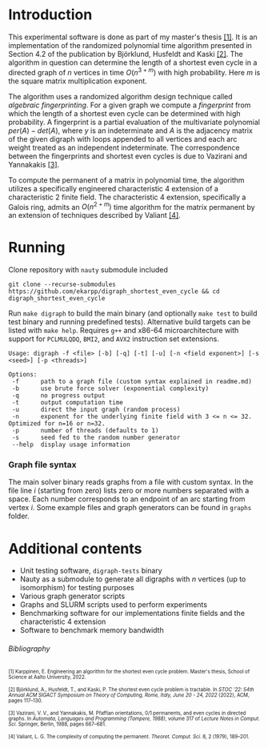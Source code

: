 # Introduction
This experimental software is done as part of my master's thesis [[1]](http://urn.fi/URN:NBN:fi:aalto-202212187112). It is an implementation of the randomized polynomial time algorithm presented in Section 4.2 of the publication by Björklund, Husfeldt and Kaski [[2]](https://doi.org/10.1145/3519935.3520030). The algorithm in question can determine the length of a shortest even cycle in a directed graph of $n$ vertices in time $O(n^{3+m})$ with high probability. Here $m$ is the square matrix multiplication exponent.

The algorithm uses a randomized algorithm design technique called *algebraic fingerprinting*. For a given graph we compute a *fingerprint* from which the length of a shortest even cycle can be determined with high probability. A fingerprint is a partial evaluation of the multivariate polynomial $per(A) - det(A)$, where $y$ is an indeterminate and $A$ is the adjacency matrix of the given digraph with loops appended to all vertices and each arc weight treated as an independent indeterminate. The correspondence between the fingerprints and shortest even cycles is due to Vazirani and Yannakakis [[3]](https://doi.org/10.1016/0166-218X(89)90053-X).

To compute the permanent of a matrix in polynomial time, the algorithm utilizes a specifically engineered characteristic 4 extension of a characteristic 2 finite field. The characteristic 4 extension, specifically a Galois ring, admits an $O(n^{2+m})$ time algorithm for the matrix permanent by an extension of techniques described by Valiant [[4]](https://doi.org/10.1016/0304-3975(79)90044-6).

# Running
Clone repository with `nauty` submodule included
```
git clone --recurse-submodules https://github.com/ekarpp/digraph_shortest_even_cycle && cd digraph_shortest_even_cycle
```
Run `make digraph` to build the main binary (and optionally `make test` to build test binary and running predefined tests). Alternative build targets can be listed with `make help`. Requires `g++` and x86-64 microarchitecture with support for `PCLMULQDQ`, `BMI2`, and `AVX2` instruction set extensions.

```
Usage: digraph -f <file> [-b] [-q] [-t] [-u] [-n <field exponent>] [-s <seed>] [-p <threads>]

Options:
 -f      path to a graph file (custom syntax explained in readme.md)
 -b      use brute force solver (exponential complexity)
 -q      no progress output
 -t      output computation time
 -u      direct the input graph (random process)
 -n      exponent for the underlying finite field with 3 <= n <= 32. Optimized for n=16 or n=32.
 -p      number of threads (defaults to 1)
 -s      seed fed to the random number generator
 --help  display usage information
```

### Graph file syntax
The main solver binary reads graphs from a file with custom syntax. In the file line $i$ (starting from zero) lists zero or more numbers separated with a space. Each number corresponds to an endpoint of an arc starting from vertex $i$. Some example files and graph generators can be found in `graphs` folder.

# Additional contents
- Unit testing software, `digraph-tests` binary
- Nauty as a submodule to generate all digraphs with $n$ vertices (up to isomorphism) for testing purposes
- Various graph generator scripts
- Graphs and SLURM scripts used to perform experiments
- Benchmarking software for our implementations finite fields and the characteristic 4 extension
- Software to benchmark memory bandwidth

###### Bibliography
<sup><sub>
[1] Karppinen, E. Engineering an algorithm for the shortest even cycle problem. Master's thesis, School of Science at Aalto University, 2022.
</sub></sup>

<sup><sub>
[2] Björklund, A., Husfeldt, T., and Kaski, P. The shortest even cycle problem is tractable. In *STOC ’22: 54th Annual ACM SIGACT Symposium on Theory of Computing, Rome, Italy, June 20 - 24, 2022* (2022), ACM, pages 117–130.
</sub></sup>

<sup><sub>
[3] Vazirani, V. V., and Yannakakis, M. Pfaffian orientations, 0/1 permanents, and even cycles in directed graphs. In *Automata, Languages and Programming (Tampere, 1988)*, volume 317 of *Lecture Notes in Comput. Sci.* Springer, Berlin, 1988, pages 667–681.
</sub></sup>

<sup><sub>
[4] Valiant, L. G. The complexity of computing the permanent. *Theoret. Comput. Sci.* 8, 2 (1979), 189–201.
</sub></sup>
